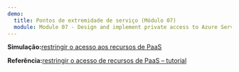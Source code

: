 ```yaml
---
demo:
  title: Pontos de extremidade de serviço (Módulo 07)
  module: Module 07 - Design and implement private access to Azure Services
---
```

**Simulação:**[restringir o acesso aos recursos de PaaS](https://mslabs.cloudguides.com/guides/AZ-700%20Lab%20Simulation%20-%20Restrict%20network%20access%20to%20PaaS%20resources%20with%20virtual%20network%20service%20endpoints)

**Referência:**[restringir o acesso de recursos de PaaS – tutorial](https://learn.microsoft.com/azure/virtual-network/tutorial-restrict-network-access-to-resources?tabs=portal)

